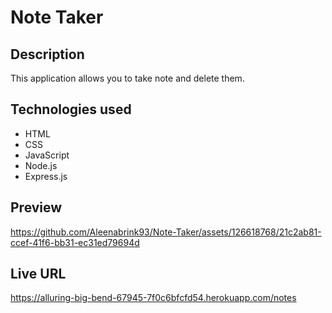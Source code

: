 # Note Taker

## Description
This application allows you to take note and delete them.

## Technologies used
- HTML
- CSS
- JavaScript
- Node.js
- Express.js

## Preview

https://github.com/Aleenabrink93/Note-Taker/assets/126618768/21c2ab81-ccef-41f6-bb31-ec31ed79694d

## Live URL
https://alluring-big-bend-67945-7f0c6bfcfd54.herokuapp.com/notes
